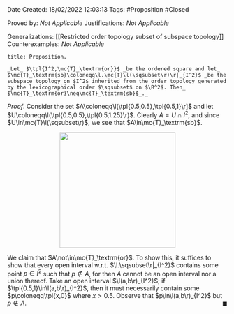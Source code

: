 <br />
<br />

Date Created: 18/02/2022 12:03:13
Tags: #Proposition #Closed 

Proved by: _Not Applicable_
Justifications: _Not Applicable_

Generalizations: [[Restricted order topology subset of subspace topology]]
Counterexamples: _Not Applicable_

``` ad-Proposition
title: Proposition.

_Let_ $\tpl{I^2,\mc{T}_\textrm{or}}$ _be the ordered square and let_ $\mc{T}_\textrm{sb}\coloneqq\l.\mc{T}\l(\sqsubset\r)\r|_{I^2}$ _be the subspace topology on $I^2$ inherited from the order topology generated by the lexicographical order $\sqsubset$ on $\R^2$. Then_ $\mc{T}_\textrm{or}\neq\mc{T}_\textrm{sb}$_._

```

_Proof_. Consider the set $A\coloneqq\l(\tpl{0.5,0.5},\tpl{0.5,1}\r]$ and let $U\coloneqq\l(\tpl{0.5,0.5},\tpl{0.5,1.25}\r)$. Clearly $A=U\cap I^2$, and since $U\in\mc{T}\l(\sqsubset\r)$, we see that $A\in\mc{T}_\textrm{sb}$.

<center><img src="app://local/home/zhao/Dropbox/MathWiki/Images/2022-02-18_160458/image.svg", width=265></center>

We claim that $A\not\in\mc{T}_\textrm{or}$. To show this, it suffices to show that every open interval w.r.t. $\l.\sqsubset\r|_{I^2}$ contains some point $p\in I^2$ such that $p\not\in A$, for then $A$ cannot be an open interval nor a union thereof. Take an open interval $\l(a,b\r)_{I^2}$; if $\tpl{0.5,1}\in\l(a,b\r)_{I^2}$, then it must necessarily contain some $p\coloneqq\tpl{x,0}$ where $x>0.5$. Observe that $p\in\l(a,b\r)_{I^2}$ but $p\not\in A$.<span style="float:right;">$\blacksquare$</span>
